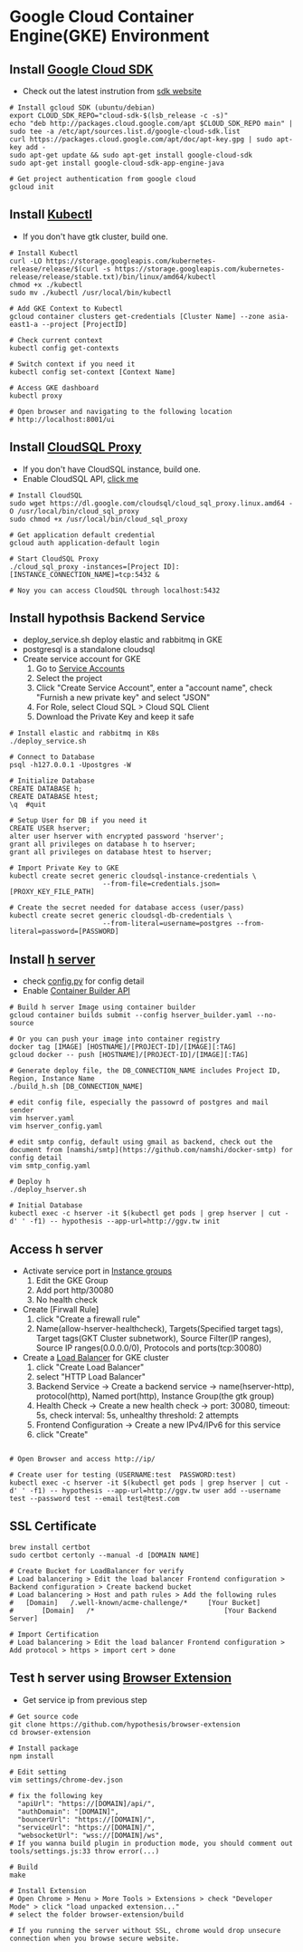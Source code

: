 Google Cloud Container Engine(GKE) Environment
===============
Install [Google Cloud SDK](https://cloud.google.com/sdk/gcloud/)
----------------
* Check out the latest instrution from [sdk website](https://cloud.google.com/sdk/docs/)
```
# Install gcloud SDK (ubuntu/debian)
export CLOUD_SDK_REPO="cloud-sdk-$(lsb_release -c -s)"
echo "deb http://packages.cloud.google.com/apt $CLOUD_SDK_REPO main" | sudo tee -a /etc/apt/sources.list.d/google-cloud-sdk.list
curl https://packages.cloud.google.com/apt/doc/apt-key.gpg | sudo apt-key add -
sudo apt-get update && sudo apt-get install google-cloud-sdk
sudo apt-get install google-cloud-sdk-app-engine-java

# Get project authentication from google cloud
gcloud init
```

Install [Kubectl](https://kubernetes.io/docs/tasks/tools/install-kubectl/)
-----------------
* If you don't have gtk cluster, build one.
```
# Install Kubectl
curl -LO https://storage.googleapis.com/kubernetes-release/release/$(curl -s https://storage.googleapis.com/kubernetes-release/release/stable.txt)/bin/linux/amd64/kubectl
chmod +x ./kubectl
sudo mv ./kubectl /usr/local/bin/kubectl

# Add GKE Context to Kubectl
gcloud container clusters get-credentials [Cluster Name] --zone asia-east1-a --project [ProjectID]

# Check current context
kubectl config get-contexts

# Switch context if you need it
kubectl config set-context [Context Name]

# Access GKE dashboard
kubectl proxy

# Open browser and navigating to the following location
# http://localhost:8001/ui
```

Install [CloudSQL Proxy](https://cloud.google.com/sql/docs/postgres/connect-external-app#proxy)
-----------------
* If you don't have CloudSQL instance, build one.
* Enable CloudSQL API, [click me](https://console.cloud.google.com/flows/enableapi?apiid=sqladmin&redirect=https://console.cloud.google.com&_ga=2.98831070.-1765009602.1507523494)

```
# Install CloudSQL
sudo wget https://dl.google.com/cloudsql/cloud_sql_proxy.linux.amd64 -O /usr/local/bin/cloud_sql_proxy
sudo chmod +x /usr/local/bin/cloud_sql_proxy

# Get application default credential
gcloud auth application-default login

# Start CloudSQL Proxy
./cloud_sql_proxy -instances=[Project ID]:[INSTANCE_CONNECTION_NAME]=tcp:5432 &

# Noy you can access CloudSQL through localhost:5432
```

Install hypothsis Backend Service
------------------
* deploy_service.sh deploy elastic and rabbitmq in GKE
* postgresql is a standalone cloudsql
* Create service account for GKE
  1. Go to [Service Accounts](https://console.cloud.google.com/projectselector/iam-admin/serviceaccounts)
  2. Select the project
  3. Click "Create Service Account", enter a "account name", check "Furnish a new private key" and select "JSON"
  4. For Role, select Cloud SQL > Cloud SQL Client
  5. Download the Private Key and keep it safe 
```
# Install elastic and rabbitmq in K8s
./deploy_service.sh

# Connect to Database
psql -h127.0.0.1 -Upostgres -W

# Initialize Database
CREATE DATABASE h;
CREATE DATABASE htest;
\q  #quit

# Setup User for DB if you need it
CREATE USER hserver;
alter user hserver with encrypted password 'hserver';
grant all privileges on database h to hserver;
grant all privileges on database htest to hserver;

# Import Private Key to GKE
kubectl create secret generic cloudsql-instance-credentials \
                       --from-file=credentials.json=[PROXY_KEY_FILE_PATH]

# Create the secret needed for database access (user/pass)
kubectl create secret generic cloudsql-db-credentials \
                       --from-literal=username=postgres --from-literal=password=[PASSWORD]
```

Install [h server](https://github.com/hypothesis/h)
---------------------
* check [config.py](https://github.com/hypothesis/h/blob/master/h/config.py) for config detail
* Enable [Container Builder API](https://console.cloud.google.com/flows/enableapi?apiid=cloudbuild.googleapis.com)
```
# Build h server Image using container builder
gcloud container builds submit --config hserver_builder.yaml --no-source

# Or you can push your image into container registry
docker tag [IMAGE] [HOSTNAME]/[PROJECT-ID]/[IMAGE][:TAG]
gcloud docker -- push [HOSTNAME]/[PROJECT-ID]/[IMAGE][:TAG]

# Generate deploy file, the DB_CONNECTION_NAME includes Project ID, Region, Instance Name
./build_h.sh [DB_CONNECTION_NAME]

# edit config file, especially the passowrd of postgres and mail sender
vim hserver.yaml
vim hserver_config.yaml

# edit smtp config, default using gmail as backend, check out the document from [namshi/smtp](https://github.com/namshi/docker-smtp) for config detail
vim smtp_config.yaml

# Deploy h
./deploy_hserver.sh

# Initial Database
kubectl exec -c hserver -it $(kubectl get pods | grep hserver | cut -d' ' -f1) -- hypothesis --app-url=http://ggv.tw init
```

Access h server
--------------------
* Activate service port in [Instance groups](https://console.cloud.google.com/compute/instanceGroups/list)
  1. Edit the GKE Group
  2. Add port http/30080
  3. No health check
* Create [Firwall Rule]
  1. click "Create a firewall rule"
  2. Name(allow-hserver-healthcheck), Targets(Specified target tags), Target tags(GKT Cluster subnetwork), Source Filter(IP ranges), Source IP ranges(0.0.0.0/0), Protocols and ports(tcp:30080)
* Create a [Load Balancer](https://console.cloud.google.com/net-services/loadbalancing/loadBalancers/list) for GKE cluster
  1. click "Create Load Balancer"
  2. select "HTTP Load Balancer"
  3. Backend Service -> Create a backend service -> name(hserver-http), protocol(http), Named port(http), Instance Group(the gtk group)
  4. Health Check -> Create a new health check -> port: 30080, timeout: 5s, check interval: 5s, unhealthy threshold: 2 attempts
  4. Frontend Configuration -> Create a new IPv4/IPv6 for this service
  5. click "Create"
```

# Open Browser and access http://ip/

# Create user for testing (USERNAME:test  PASSWORD:test)
kubectl exec -c hserver -it $(kubectl get pods | grep hserver | cut -d' ' -f1) -- hypothesis --app-url=http://ggv.tw user add --username test --password test --email test@test.com
```

SSL Certificate
--------------------
```
brew install certbot
sudo certbot certonly --manual -d [DOMAIN NAME]

# Create Bucket for LoadBalancer for verify
# Load balancering > Edit the load balancer Frontend configuration > Backend configuration > Create backend bucket
# Load balancering > Host and path rules > Add the following rules
#	[Domain]   /.well-known/acme-challenge/*     [Your Bucket]
#       [Domain]   /*                                [Your Backend Server]

# Import Certification
# Load balancering > Edit the load balancer Frontend configuration > Add protocol > https > import cert > done
```

Test h server using [Browser Extension](https://github.com/hypothesis/browser-extension)
---------------------
* Get service ip from previous step
```
# Get source code
git clone https://github.com/hypothesis/browser-extension
cd browser-extension

# Install package
npm install

# Edit setting
vim settings/chrome-dev.json

# fix the following key
  "apiUrl": "https://[DOMAIN]/api/",
  "authDomain": "[DOMAIN]",
  "bouncerUrl": "https://[DOMAIN]/",
  "serviceUrl": "https://[DOMAIN]/",
  "websocketUrl": "wss://[DOMAIN]/ws",
# If you wanna build plugin in production mode, you should comment out tools/settings.js:33 throw error(...)

# Build
make

# Install Extension
# Open Chrome > Menu > More Tools > Extensions > check "Developer Mode" > click "load unpacked extension..."
# select the folder browser-extension/build

# If you running the server without SSL, chrome would drop unsecure connection when you browse secure website.
```

